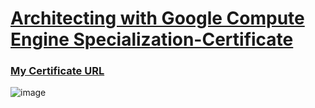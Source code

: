 # [Architecting with Google Compute Engine Specialization-Certificate](https://www.coursera.org/specializations/gcp-architecture)

### [My Certificate URL](https://coursera.org/share/b4c37efa6fd52c76292b5142ea00fb5c)

![image](https://github.com/VladGKulikov/Certificates-and-courses/assets/98630446/856b3406-7249-4084-a260-efeaa04d931f)


